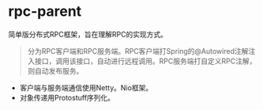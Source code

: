 # rpc-parent
简单版分布式RPC框架，旨在理解RPC的实现方式。

>分为RPC客户端和RPC服务端。RPC客户端打Spring的@Autowired注解注入接口，调用该接口，自动进行远程调用。RPC服务端打自定义RPC注解，则自动发布服务。

* 客户端与服务端通信使用Netty。Nio框架。
* 对象传递用Protostuff序列化。

